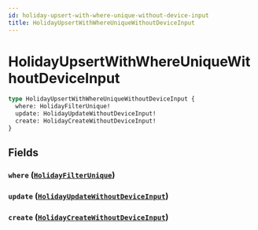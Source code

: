 ```yaml
---
id: holiday-upsert-with-where-unique-without-device-input
title: HolidayUpsertWithWhereUniqueWithoutDeviceInput
---
```


 # HolidayUpsertWithWhereUniqueWithoutDeviceInput





```graphql
type HolidayUpsertWithWhereUniqueWithoutDeviceInput {
  where: HolidayFilterUnique!
  update: HolidayUpdateWithoutDeviceInput!
  create: HolidayCreateWithoutDeviceInput!
}
```


## Fields

### `where` ([`HolidayFilterUnique`](/inputs/holiday-filter-unique))




### `update` ([`HolidayUpdateWithoutDeviceInput`](/inputs/holiday-update-without-device-input))




### `create` ([`HolidayCreateWithoutDeviceInput`](/inputs/holiday-create-without-device-input))






